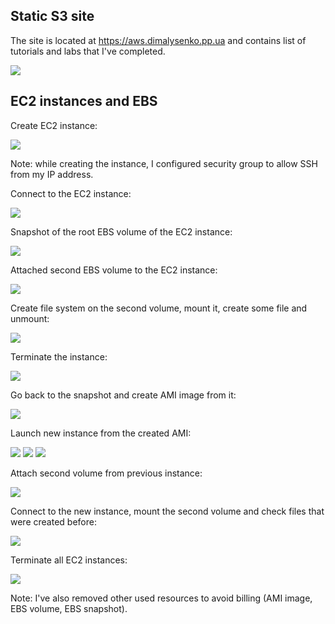 ## Static S3 site

The site is located at https://aws.dimalysenko.pp.ua and contains list of tutorials and labs that I've completed.

![](./images/s3.png)

## EC2 instances and EBS

Create EC2 instance:

![](./images/1.png)

Note: while creating the instance, I configured security group to allow SSH from my IP address.

Connect to the EC2 instance:

![](./images/2.png)

Snapshot of the root EBS volume of the EC2 instance:

![](./images/3.png)

Attached second EBS volume to the EC2 instance:

![](./images/4.png)

Create file system on the second volume, mount it, create some file and unmount:

![](./images/5.png)

Terminate the instance:

![](./images/6.png)

Go back to the snapshot and create AMI image from it:

![](./images/7.png)

Launch new instance from the created AMI:

![](./images/8.png)
![](./images/9.png)
![](./images/10.png)

Attach second volume from previous instance:

![](./images/11.png)

Connect to the new instance, mount the second volume and check files that were created before:

![](./images/12.png)

Terminate all EC2 instances:

![](./images/13.png)

Note: I've also removed other used resources to avoid billing (AMI image, EBS volume, EBS snapshot).
